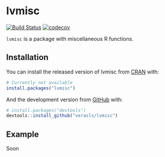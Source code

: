 
<!-- README.md is generated from README.Rmd. Please edit that file -->

# lvmisc

<!-- badges: start -->

[![Build
Status](https://img.shields.io/travis/verasls/lvmisc?style=flat-square)](https://travis-ci.org/verasls/lvmisc)
[![codecov](https://img.shields.io/codecov/c/github/verasls/lvmisc?logo=codecov&style=flat-square)](https://codecov.io/gh/verasls/lvmisc)
<!-- badges: end -->

`lvmisc` is a package with miscellaneous R functions.

## Installation

You can install the released version of lvmisc from
[CRAN](https://CRAN.R-project.org) with:

``` r
# Currently not available
install.packages("lvmisc")
```

And the development version from [GitHub](https://github.com/) with:

``` r
# install.packages("devtools")
devtools::install_github("verasls/lvmisc")
```

## Example

Soon
